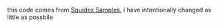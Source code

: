 this code comes from [Squidex Samples](https://github.com/Squidex/squidex-samples/), i have intentionally changed as little as possbile
